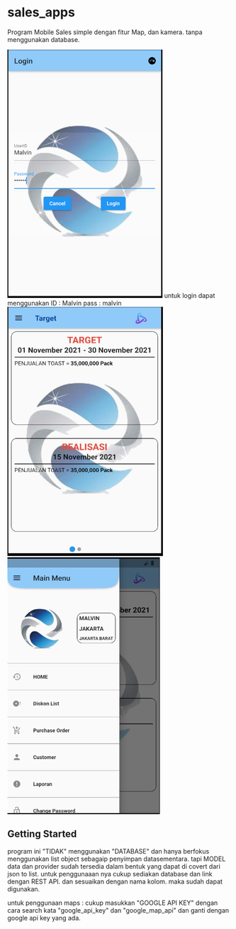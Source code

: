 # sales_apps
Program Mobile Sales simple dengan fitur Map, dan kamera.
tanpa menggunakan database.

<img src = "Login-page.png" alt =" login page">
untuk login dapat menggunakan ID : Malvin pass : malvin



<img src = "main-menu.jpg" alt =" Main Menu page">
<img src = "app drawer.jpg" alt =" app drawer page">

## Getting Started

program ini "TIDAK" menggunakan "DATABASE" dan hanya berfokus menggunakan list object sebagaip penyimpan datasementara.
tapi MODEL data dan provider sudah tersedia dalam bentuk yang dapat di covert dari json to list.
untuk penggunaaan nya cukup sediakan database dan link dengan REST API.
dan sesuaikan dengan nama kolom.
maka sudah dapat digunakan.

untuk penggunaan maps : cukup masukkan "GOOGLE API KEY" dengan cara search kata "google_api_key" dan "google_map_api" dan ganti dengan google api key yang ada.
